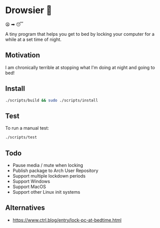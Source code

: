# Drowsier 👻

😫 ➡ 😴

A tiny program that helps you get to bed by locking your computer for a while at a set time of night.

## Motivation

I am chronically terrible at stopping what I'm doing at night and going to bed!

## Install

```bash
./scripts/build && sudo ./scripts/install
```

## Test

To run a manual test:

```bash
./scripts/test
```

## Todo

- Pause media / mute when locking
- Publish package to Arch User Repository
- Support multiple lockdown periods
- Support Windows
- Support MacOS
- Support other Linux init systems

## Alternatives

- https://www.ctrl.blog/entry/lock-pc-at-bedtime.html

